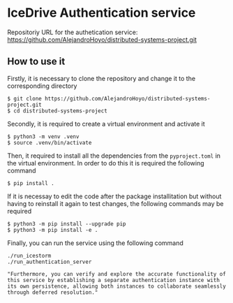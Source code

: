 # IceDrive Authentication service 
Repositoriy URL for the authetication service: https://github.com/AlejandroHoyo/distributed-systems-project.git

## How to use it
Firstly, it is necessary to clone the repository and change it to the corresponding directory
```
$ git clone https://github.com/AlejandroHoyo/distributed-systems-project.git
$ cd distributed-systems-project
```
Secondly, it is required to create a virtual environment and activate it
```
$ python3 -m venv .venv
$ source .venv/bin/activate

```
Then, it required to install all the dependencies from the `pyproject.toml` in the virtual environment. In order to do this it is required the following command

```
$ pip install .
```
If it is necessay to edit the code after the package installitation but without having to reinstall it again to test changes, the following commands may be required

```
$ python3 -m pip install --upgrade pip
$ python3 -m pip install -e .
```

Finally, you can run the service using the following command

```
./run_icestorm
./run_authentication_server

"Furthermore, you can verify and explore the accurate functionality of this service by establishing a separate authentication instance with its own persistence, allowing both instances to collaborate seamlessly through deferred resolution."
